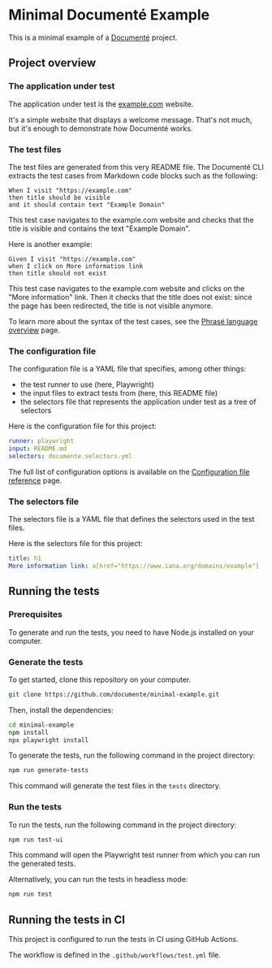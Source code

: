 # Minimal Documenté Example

This is a minimal example of a [Documenté](https://documente.github.io/) project.

## Project overview

### The application under test

The application under test is the [example.com](https://example.com) website.

It's a simple website that displays a welcome message. That's not much, but it's enough to demonstrate
how Documenté works.

### The test files

The test files are generated from this very README file. The Documenté CLI extracts the test cases from
Markdown code blocks such as the following:

```phrase
When I visit "https://example.com"
then title should be visible
and it should contain text "Example Domain"
```

This test case navigates to the example.com website and checks that the title is visible and contains the text "Example Domain".

Here is another example:

```phrase
Given I visit "https://example.com"
when I click on More information link
then title should not exist
```

This test case navigates to the example.com website and clicks on the "More information" link.
Then it checks that the title does not exist: since the page has been redirected, the title is not visible anymore.

To learn more about the syntax of the test cases, see the [Phrasé language overview](https://documente.github.io/language-overview.html) page.

### The configuration file

The configuration file is a YAML file that specifies, among other things:
- the test runner to use (here, Playwright)
- the input files to extract tests from (here, this README file)
- the selectors file that represents the application under test as a tree of selectors

Here is the configuration file for this project:

```yaml
runner: playwright
input: README.md
selectors: documente.selectors.yml
```

The full list of configuration options is available on the [Configuration file reference](https://documente.github.io/cli-configuration.html) page.

### The selectors file

The selectors file is a YAML file that defines the selectors used in the test files.

Here is the selectors file for this project:

```yaml
title: h1
More information link: a[href="https://www.iana.org/domains/example"]
```

## Running the tests

### Prerequisites

To generate and run the tests, you need to have Node.js installed on your computer.

### Generate the tests

To get started, clone this repository on your computer.

```bash
git clone https://github.com/documente/minimal-example.git
```

Then, install the dependencies:

```bash
cd minimal-example
npm install
npx playwright install
```

To generate the tests, run the following command in the project directory:

```bash
npm run generate-tests
```

This command will generate the test files in the `tests` directory.

### Run the tests

To run the tests, run the following command in the project directory:

```bash
npm run test-ui
```

This command will open the Playwright test runner from which you can run the generated tests.

Alternatively, you can run the tests in headless mode:

```bash
npm run test
```

## Running the tests in CI

This project is configured to run the tests in CI using GitHub Actions.

The workflow is defined in the `.github/workflows/test.yml` file.